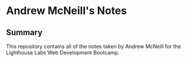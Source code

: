 # Andrew McNeill's Notes

## Summary 

This repository contains all of the notes taken by Andrew McNeill for the Lighthouse Labs Web Development Bootcamp.